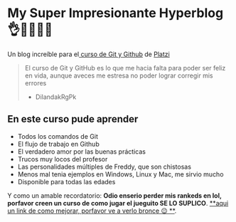 # My Super Impresionante Hyperblog 👌🐱‍🐉🐱‍💻
Un blog increíble para el[ curso de Git y Github](https://platzi.com/cursos/git-github/ " curso de Git y Github") de [Platzi](https://platzi.com/ "Platzi")
>El curso de Git y GitHub es lo que me hacia falta para poder ser feliz en vida, aunque aveces me estresa no poder lograr corregir mis errores
> - DilandakRgPk

## En este curso pude aprender
* Todos los comandos de Git
* El flujo de trabajo en Github
* El verdadero amor por las buenas prácticas
* Trucos muy locos del profesor
* Las personalidades múltiples de Freddy, que son chistosas
* Menos mal  tenia ejemplos en Windows, Linux y Mac, me sirvio mucho
* Disponible para todas las edades

Y como un amable recordatorio: **Odio enserio perder mis rankeds en lol, porfavor creen un curso de como jugar el jueguito SE LO SUPLICO**.   [**aqui un link de como mejorar, porfavor ve a verlo bronce 😉 **](https://thedogkingacademy.com/tacticas-para-ser-mejor-jugador-en-league-of-legends/").
